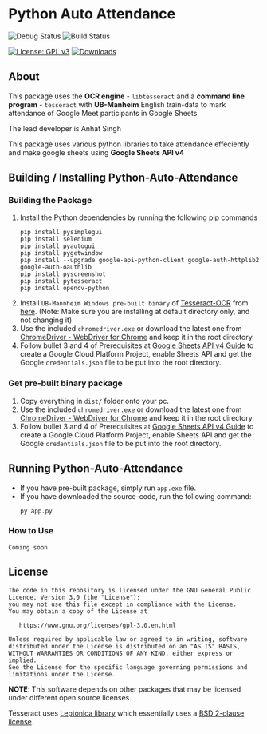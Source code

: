 # Python Auto Attendance

![Debug Status](https://github.com/anhatsingh/Python-Auto-Attendance/actions/workflows/python-app.yml/badge.svg?branch=v3)
![Build Status](https://github.com/anhatsingh/Python-Auto-Attendance/actions/workflows/python-package.yml/badge.svg?branch=v3)

[![License: GPL v3](https://img.shields.io/badge/License-GPLv3-blue.svg)](https://www.gnu.org/licenses/gpl-3.0)
[![Downloads](https://img.shields.io/badge/download-all%20releases-brightgreen.svg)](https://github.com/anhatsingh/Python-Auto-Attendance/releases/)

## About

This package uses the **OCR engine** - `libtesseract` and a **command line program** - `tesseract`
with **UB-Manheim** English train-data to mark attendance of Google Meet participants in Google Sheets

The lead developer is Anhat Singh

This package uses various python libraries to take attendance effeciently and make google sheets using **Google Sheets API v4**

## Building / Installing Python-Auto-Attendance

### Building the Package
1. Install the Python dependencies by running the following pip commands
    ```
    pip install pysimplegui
    pip install selenium
    pip install pyautogui
    pip install pygetwindow
    pip install --upgrade google-api-python-client google-auth-httplib2 google-auth-oauthlib
    pip install pyscreenshot
    pip install pytesseract
    pip install opencv-python
    ```
2. Install `UB-Mannheim Windows pre-built binary` of [Tesseract-OCR](https://github.com/tesseract-ocr/tesseract) from [here](https://tesseract-ocr.github.io/tessdoc/Home.html#binaries). (Note: Make sure you are installing at default directory only, and not changing it)
3. Use the included `chromedriver.exe` or download the latest one from [ChromeDriver - WebDriver for Chrome](https://chromedriver.chromium.org/) and keep it in the root directory.
4. Follow bullet 3 and 4 of Prerequisites at [Google Sheets API v4 Guide](https://developers.google.com/sheets/api/quickstart/python) to create a Google Cloud Platform Project, enable Sheets API and get the Google `credentials.json` file to be put into the root directory.

### Get pre-built binary package
1. Copy everything in `dist/` folder onto your pc.
2. Use the included `chromedriver.exe` or download the latest one from [ChromeDriver - WebDriver for Chrome](https://chromedriver.chromium.org/) and keep it in the root directory.
3. Follow bullet 3 and 4 of Prerequisites at [Google Sheets API v4 Guide](https://developers.google.com/sheets/api/quickstart/python) to create a Google Cloud Platform Project, enable Sheets API and get the Google `credentials.json` file to be put into the root directory.

## Running Python-Auto-Attendance

* If you have pre-built package, simply run `app.exe` file.
* If you have downloaded the source-code, run the following command:
    ```
    py app.py
    ```
### How to Use
    Coming soon

## License

    The code in this repository is licensed under the GNU General Public Licence, Version 3.0 (the "License");
    you may not use this file except in compliance with the License.
    You may obtain a copy of the License at

       https://www.gnu.org/licenses/gpl-3.0.en.html

    Unless required by applicable law or agreed to in writing, software
    distributed under the License is distributed on an "AS IS" BASIS,
    WITHOUT WARRANTIES OR CONDITIONS OF ANY KIND, either express or implied.
    See the License for the specific language governing permissions and
    limitations under the License.

**NOTE**: This software depends on other packages that may be licensed under different open source licenses.

Tesseract uses [Leptonica library](http://leptonica.com/) which essentially
uses a [BSD 2-clause license](http://leptonica.com/about-the-license.html).
